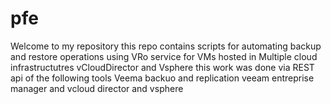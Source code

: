 # pfe
Welcome to my repository this repo contains scripts for automating  backup and restore operations using VRo service for VMs hosted in Multiple cloud infrastructutres vCloudDirector and Vsphere  this  work was done via REST api  of the following tools Veema backuo and replication veeam entreprise manager and vcloud director and vsphere
